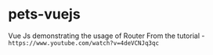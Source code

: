 # pets-vuejs
Vue Js demonstrating the usage of Router 
From the tutorial - ``` https://www.youtube.com/watch?v=4deVCNJq3qc ```
